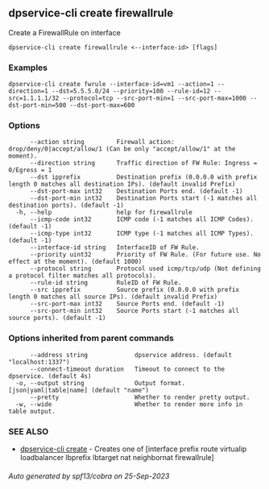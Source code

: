 ## dpservice-cli create firewallrule

Create a FirewallRule on interface

```
dpservice-cli create firewallrule <--interface-id> [flags]
```

### Examples

```
dpservice-cli create fwrule --interface-id=vm1 --action=1 --direction=1 --dst=5.5.5.0/24 --priority=100 --rule-id=12 --src=1.1.1.1/32 --protocol=tcp --src-port-min=1 --src-port-max=1000 --dst-port-min=500 --dst-port-max=600
```

### Options

```
      --action string         Firewall action: drop/deny/0|accept/allow/1 (Can be only "accept/allow/1" at the moment).
      --direction string      Traffic direction of FW Rule: Ingress = 0/Egress = 1
      --dst ipprefix          Destination prefix (0.0.0.0 with prefix length 0 matches all destination IPs). (default invalid Prefix)
      --dst-port-max int32    Destination Ports end. (default -1)
      --dst-port-min int32    Destination Ports start (-1 matches all destination ports). (default -1)
  -h, --help                  help for firewallrule
      --icmp-code int32       ICMP code (-1 matches all ICMP Codes). (default -1)
      --icmp-type int32       ICMP type (-1 matches all ICMP Types). (default -1)
      --interface-id string   InterfaceID of FW Rule.
      --priority uint32       Priority of FW Rule. (For future use. No effect at the moment). (default 1000)
      --protocol string       Protocol used icmp/tcp/udp (Not defining a protocol filter matches all protocols).
      --rule-id string        RuleID of FW Rule.
      --src ipprefix          Source prefix (0.0.0.0 with prefix length 0 matches all source IPs). (default invalid Prefix)
      --src-port-max int32    Source Ports end. (default -1)
      --src-port-min int32    Source Ports start (-1 matches all source ports). (default -1)
```

### Options inherited from parent commands

```
      --address string             dpservice address. (default "localhost:1337")
      --connect-timeout duration   Timeout to connect to the dpservice. (default 4s)
  -o, --output string              Output format. [json|yaml|table|name] (default "name")
      --pretty                     Whether to render pretty output.
  -w, --wide                       Whether to render more info in table output.
```

### SEE ALSO

* [dpservice-cli create](dpservice-cli_create.md)	 - Creates one of [interface prefix route virtualip loadbalancer lbprefix lbtarget nat neighbornat firewallrule]

###### Auto generated by spf13/cobra on 25-Sep-2023
